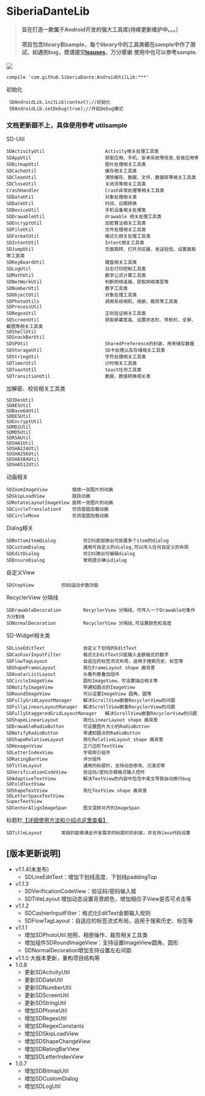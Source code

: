 # SiberiaDanteLib
>#### 旨在打造一款属于Android开发的强大工具库(持续更新维护中。。。）
>#### 项目包含library和sample，每个library中的工具类都在sample中作了测试，如遇到bug，烦请提交[Issuses](https://github.com/SiberiaDante/SiberiaDanteLib/issues)，万分感谢.使用中也可以参考sample.

[![](https://jitpack.io/v/SiberiaDante/AndroidUtilLib.svg)](https://jitpack.io/#SiberiaDante/AndroidUtilLib)
```
compile 'com.github.SiberiaDante:AndroidUtilLib:***'
```
初始化
```
 SDAndroidLib.initLib(context);//初始化
 SDAndroidLib.setDebug(true);//开启Debug模式
```

### 文档更新跟不上，具体使用参考 utilsample

SD-Util
```
SDActivityUtil                      Activity相关处理工具类
SDAppUtil                           获取应用、手机、安卓系统等信息,安装应用等
SDBitmapUtil                        图片处理相关工具类
SDCacheUtil                         缓存相关工具类
SDCleanUtil                         清除缓存、数据、文件、数据库等相关工具类
SDCloseUtil                         关闭流等相关工具类
CrashHandler                        Crash异常处理等相关工具类
SDDataUtil                          对象处理相关类
SDDateUtil                          时间、日期转换
SDDeviceUtil                        手机设备相关处理类
SDDrawableUtil                      drawable 相关处理工具类
SDEncryptUtil                       加密算法相关工具类
SDFileUtil                          文件处理相关工具类
SDFormatUtil                        格式化相关处理工具类
SDIntentUtil                        Intent相关工具类
SDJumpUtil                          页面跳转、打开浏览器、发送短信、设置面板等工具类
SDKeyBoardUtil                      键盘相关工具类
SDLogUtil                           日志打印控制工具类
SDMathUtil                          数学公式计算工具类
SDNetWorkUtil                       判断网络连接、获取网络类型等
SDNumberUtil                        数字工具类
SDObjectUtil                        对象处理工具类
SDPhotoUtils                        调用系统相机、相册、裁剪等工具类
SDProcessUtil
SDRegexUtil                         正则验证相关工具类
SDScreenUtil                        获取屏幕宽高、设置状态栏、导航栏、全屏、截图等相关工具类
SDShellUtil
SDSnackBarUtil
SDSPUtil                            SharedPreference的封装，用来储存数据
SDStorageUtil                       SD卡处理以及存储相关工具类
SDStringUtil                        字符处理相关工具类
SDTimerUtil                         计时相关工具类
SDToastUtil                         toast吐司工具类
SDTransitionUtil                    数据、数值转换相关类
```
加解密、校验相关工具类
```
SD3DesUtil
SDAESUtil
SDBase64Util
SDDESUtil
SDEncryptUtil
SDMD2Util
SDMD5Util
SDRSAUtil
SDSHA1Util
SDSHA224Util
SDSHA256Util
SDSHA384Util
SDSHA512Util
```
动画相关
```
SDZoomImageView         缩放一张图片的动画
SDSkipLoadView          跳跃动画
SDRotateLayoutImageView 旋转一张图片的动画
SDCircleTranslationX    仿百度圆加载动画
SDCircleMove            仿百度圆加载动画
```
Dialog相关
```
SDBottomItemDialog          仿IOS底部弹出可拓展多个item的dialog     
SDCustomDialog              通用可自定义的dialog,可以传入任何自定义的布局
SDEditDialog                仿IOS弹出可编辑dialog
SDEnsureDialog              常规提示确认dialog
```

自定义View
```
SDStepView          仿QQ运动步数功能
```

RecyclerView 分隔线
```
SDDrawableDecoration        RecyclerView 分隔线，可传入一个Drawable对象作为分割线
SDNormalDecoration          RecyclerView 分隔线,可设置颜色和高度
```
SD-Widget相关类
```
SDLineEditText              自定义下划线的EditText
SDCashierInputFilter        格式化EditText只能输入金额格式的数字
SDFlowTagLayout             自适应的标签流式布局，适用于搜索历史、标签等
SDShapeFrameLayout          简化FrameLayout shape 画背景
SDAvatarListLayout          头像列表叠加组件
SDCircleImageView           圆形ImageView，可设置描边相关等
SDNotifyImageView           带通知圆点的ImageView
SDRoundImageView            可以设置ImageView 圆角、圆等
SDFullyGridLayoutManager    解决ScrollView嵌套RecyclerView的问题
SDFullyLinearLayoutManager  解决ScrollView嵌套RecyclerView的问题
SDFullyStaggeredGridLayoutManager   解决ScrollView嵌套RecyclerView的问题
SDShapeLinearLayout         简化LinearLayout shape 画背景
SDDrawableRadioButton       可设置图片大小的RadioButton
SDNotifyRadioButton         带通知圆点的RadioButton
SDShapeRelativeLayout       简化RelativeLayout shape 画背景
SDHexagonView               正六边形TextView
SDLetterIndexView           字母索引组件
SDRatingBarView             评分组件
SDTitleLayout               通用的标题栏，支持动态修改、沉浸式等
SDVerificationCodeView      验证码/密码方框格式输入控件
SDAdaptiveTextView          解决TextView的内容中包含中英文导致自动换行bug
SDFoldTextView
SDShapeTextView             简化TextView shape 画背景
SDLetterSpaceTextView
SuperTextView
SDCenterAlignImageSpan      图文混排对齐的ImageSpan
```

标题栏[【详细使用方法和介绍点这里查看】](https://github.com/SiberiaDante/TitleLayout)
```
SDTitleLayout       常规的能够满足开发需求的标题栏的封装，并支持Java代码设置
```


## [版本更新说明]
* v1.1.4(未发布)
    * SDLineEditText：增加下划线高度、下划线paddingTop
* v1.1.3
    * SDVerificationCodeView：验证码/密码输入框
    * SDTitleLayout 增加动态设置背景颜色，增加相应子View是否可点击等
* v1.1.2
    * SDCashierInputFilter：格式化EditText金额输入规则
    * SDFlowTagLayout：自适应的标签流式布局，适用于搜索历史、标签等
* v1.1.1
    * 增加SDPhotoUtil:拍照、相册操作、裁剪相关工具类
    * 增加组件SDRoundImageView：支持设置ImageView圆角、圆形
    * SDNormalDecoration增加支持设置左右间距
* v1.1.0
    大版本更新，重构项目结构等
* 1.0.8
    * 更新SDActivityUtil
    * 更新SDDateUtil
    * 更新SDNumberUtil
    * 更新SDScreenUtil
    * 更新SDStringUtil
    * 增加SDPhoneUtil
    * 增加SDRegexUtil
    * 增加SDRegexConstants
    * 增加SDSkipLoadView
    * 增加SDShapeChangeView
    * 增加SDRatingBarView
    * 增加SDLetterIndexView
* 1.0.7
    * 增加SDBitmapUtil
    * 增加SDCustomDialog
    * 增加SDLogUtil


